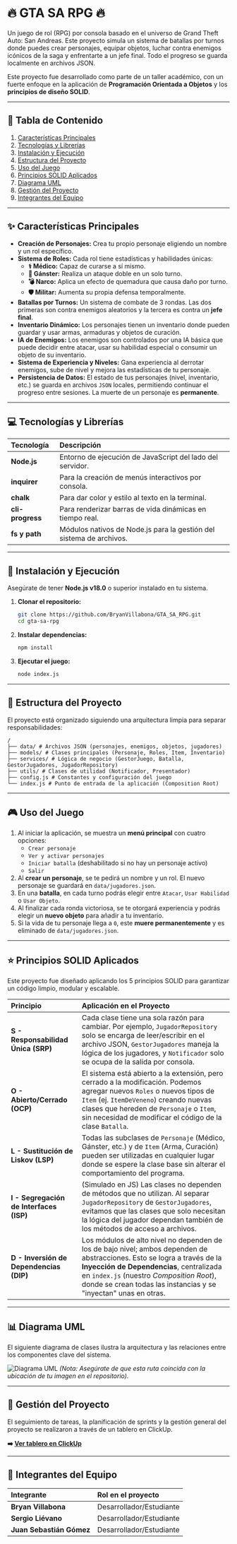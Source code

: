 # 🔥 GTA SA RPG 🔥

Un juego de rol (RPG) por consola basado en el universo de Grand Theft Auto: San Andreas. Este proyecto simula un sistema de batallas por turnos donde puedes crear personajes, equipar objetos, luchar contra enemigos icónicos de la saga y enfrentarte a un jefe final. Todo el progreso se guarda localmente en archivos JSON.

Este proyecto fue desarrollado como parte de un taller académico, con un fuerte enfoque en la aplicación de **Programación Orientada a Objetos** y los **principios de diseño SOLID**.

---

## 📜 Tabla de Contenido

1.  [Características Principales](#-características-principales)
2.  [Tecnologías y Librerías](#-tecnologías-y-librerías)
3.  [Instalación y Ejecución](#-instalación-y-ejecución)
4.  [Estructura del Proyecto](#-estructura-del-proyecto)
5.  [Uso del Juego](#-uso-del-juego)
6.  [Principios SOLID Aplicados](#-principios-solid-aplicados)
7.  [Diagrama UML](#-diagrama-uml)
8.  [Gestión del Proyecto](#-gestión-del-proyecto)
9.  [Integrantes del Equipo](#-integrantes-del-equipo)

---

## ✨ Características Principales

* **Creación de Personajes:** Crea tu propio personaje eligiendo un nombre y un rol específico.
* **Sistema de Roles:** Cada rol tiene estadísticas y habilidades únicas:
    * **⚕️ Médico:** Capaz de curarse a sí mismo.
    * **🔫 Gánster:** Realiza un ataque doble en un solo turno.
    * **💣 Narco:** Aplica un efecto de quemadura que causa daño por turno.
    * **🛡️ Militar:** Aumenta su propia defensa temporalmente.
* **Batallas por Turnos:** Un sistema de combate de 3 rondas. Las dos primeras son contra enemigos aleatorios y la tercera es contra un **jefe final**.
* **Inventario Dinámico:** Los personajes tienen un inventario donde pueden guardar y usar armas, armaduras y objetos de curación.
* **IA de Enemigos:** Los enemigos son controlados por una IA básica que puede decidir entre atacar, usar su habilidad especial o consumir un objeto de su inventario.
* **Sistema de Experiencia y Niveles:** Gana experiencia al derrotar enemigos, sube de nivel y mejora las estadísticas de tu personaje.
* **Persistencia de Datos:** El estado de tus personajes (nivel, inventario, etc.) se guarda en archivos `JSON` locales, permitiendo continuar el progreso entre sesiones. La muerte de un personaje es **permanente**.

---

## 💻 Tecnologías y Librerías

| Tecnología      | Descripción                                                |
| :-------------- | :--------------------------------------------------------- |
| **Node.js** | Entorno de ejecución de JavaScript del lado del servidor.    |
| **inquirer** | Para la creación de menús interactivos por consola.        |
| **chalk** | Para dar color y estilo al texto en la terminal.           |
| **cli-progress**| Para renderizar barras de vida dinámicas en tiempo real.   |
| **fs y path** | Módulos nativos de Node.js para la gestión del sistema de archivos. |

---

## 🚀 Instalación y Ejecución

Asegúrate de tener **Node.js v18.0** o superior instalado en tu sistema.

1.  **Clonar el repositorio:**
    ```bash
    git clone https://github.com/BryanVillabona/GTA_SA_RPG.git
    cd gta-sa-rpg
    ```

2.  **Instalar dependencias:**
    ```bash
    npm install
    ```

3.  **Ejecutar el juego:**
    ```bash
    node index.js
    ```

---

## 📁 Estructura del Proyecto

El proyecto está organizado siguiendo una arquitectura limpia para separar responsabilidades:

```
/ 
├── data/ # Archivos JSON (personajes, enemigos, objetos, jugadores) 
├── models/ # Clases principales (Personaje, Roles, Item, Inventario) 
├── services/ # Lógica de negocio (GestorJuego, Batalla, GestorJugadores, JugadorRepository) 
├── utils/ # Clases de utilidad (Notificador, Presentador) 
├── config.js # Constantes y configuración del juego 
└── index.js # Punto de entrada de la aplicación (Composition Root)
```
---

## 🎮 Uso del Juego

1.  Al iniciar la aplicación, se muestra un **menú principal** con cuatro opciones:
    * `Crear personaje`
    * `Ver y activar personajes`
    * `Iniciar batalla` (deshabilitado si no hay un personaje activo)
    * `Salir`
2.  Al **crear un personaje**, se te pedirá un nombre y un rol. El nuevo personaje se guardará en `data/jugadores.json`.
3.  En una **batalla**, en cada turno podrás elegir entre `Atacar`, `Usar Habilidad` o `Usar Objeto`.
4.  Al finalizar cada ronda victoriosa, se te otorgará experiencia y podrás elegir un **nuevo objeto** para añadir a tu inventario.
5.  Si la vida de tu personaje llega a `0`, este **muere permanentemente** y es eliminado de `data/jugadores.json`.

---

## ⭐ Principios SOLID Aplicados

Este proyecto fue diseñado aplicando los 5 principios SOLID para garantizar un código limpio, modular y escalable.

| Principio                             | Aplicación en el Proyecto                                                                                                                                                                                                                         |
| :------------------------------------ | :------------------------------------------------------------------------------------------------------------------------------------------------------------------------------------------------------------------------------------------------ |
| **S - Responsabilidad Única (SRP)** | Cada clase tiene una sola razón para cambiar. Por ejemplo, `JugadorRepository` solo se encarga de leer/escribir en el archivo JSON, `GestorJugadores` maneja la lógica de los jugadores, y `Notificador` solo se ocupa de la salida por consola.     |
| **O - Abierto/Cerrado (OCP)** | El sistema está abierto a la extensión, pero cerrado a la modificación. Podemos agregar nuevos `Roles` o nuevos tipos de `Item` (ej. `ItemDeVeneno`) creando nuevas clases que hereden de `Personaje` o `Item`, sin necesidad de modificar el código de la clase `Batalla`. |
| **L - Sustitución de Liskov (LSP)** | Todas las subclases de `Personaje` (Médico, Gánster, etc.) y de `Item` (Arma, Curación) pueden ser utilizadas en cualquier lugar donde se espere la clase base sin alterar el comportamiento del programa.                                           |
| **I - Segregación de Interfaces (ISP)** | (Simulado en JS) Las clases no dependen de métodos que no utilizan. Al separar `JugadorRepository` de `GestorJugadores`, evitamos que las clases que solo necesitan la lógica del jugador dependan también de los métodos de acceso a archivos. |
| **D - Inversión de Dependencias (DIP)** | Los módulos de alto nivel no dependen de los de bajo nivel; ambos dependen de abstracciones. Esto se logra a través de la **Inyección de Dependencias**, centralizada en `index.js` (nuestro *Composition Root*), donde se crean todas las instancias y se "inyectan" unas en otras. |

---

## 📊 Diagrama UML

El siguiente diagrama de clases ilustra la arquitectura y las relaciones entre los componentes clave del sistema.

![Diagrama UML](./docs/uml-diagrama.png)
*(Nota: Asegúrate de que esta ruta coincida con la ubicación de tu imagen en el repositorio).*

---

## 🎯 Gestión del Proyecto

El seguimiento de tareas, la planificación de sprints y la gestión general del proyecto se realizaron a través de un tablero en ClickUp.

**➡️ [Ver tablero en ClickUp](https://link-del-tablero.com)**

---

## 👥 Integrantes del Equipo

| Integrante              | Rol en el proyecto                |
| :---------------------- | :-------------------------------- |
| **Bryan Villabona** | Desarrollador/Estudiante           |
| **Sergio Liévano** | Desarrollador/Estudiante |
| **Juan Sebastián Gómez**| Desarrollador/Estudiante      |